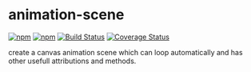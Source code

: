 # animation-scene
[![npm](https://img.shields.io/npm/l/express.svg)](https://npmjs.com/package/animation-scene)
[![npm](https://img.shields.io/npm/v/animation-scene.svg)](https://www.npmjs.com/package/animation-scene)
[![Build Status](https://travis-ci.org/zzzze/animation-scene.svg?branch=develop)](https://travis-ci.org/zzzze/animation-scene)
[![Coverage Status](https://coveralls.io/repos/github/zzzze/animation-scene/badge.svg?branch=develop)](https://coveralls.io/github/zzzze/animation-scene?branch=develop)

create a canvas animation scene which can loop automatically and has other usefull attributions and methods.